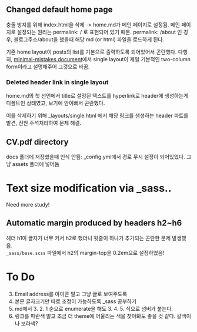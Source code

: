 ## Changed default home page
충돌 방지를 위해 index.html을 삭제 -> home.md가 메인 페이지로 설정됨. 메인 페이지로 설정되는 원리는 permalink: / 로 표현되어 있기 때문. permalink: /about 인 경우, 블로그주소/about을 했을때 해당 md (or html) 파일을 로드하게 된다.

기존 home layout이 posts의 list를 기본으로 출력하도록 되어있어서 곤란했다. 다행히, [minimal-mistakes document](https://mmistakes.github.io/minimal-mistakes/docs/layouts/)에서 single layout이 제일 기본적인 two-column form이라고 설명해주어 그것으로 바꿈.

### Deleted header link in single layout
home.md의 첫 선언에서 title로 설정된 텍스트를 hyperlink로 header에 생성하는게 디폴트인 상태였고, 보기에 안이뻐서 곤란했다. 

이를 삭제하기 위해 _layouts/single.html 에서 해당 링크를 생성하는 header 파트를 발견, 전원 주석처리하여 문제 해결.

## CV.pdf directory
docs 폴더에 저장했을때 인식 안됨: _config.yml에서 경로 무시 설정이 되어있었다.
그냥 assets 폴더에 넣어둠


# Text size modification via _sass..
Need more study!

## Automatic margin produced by headers h2~h6
헤더 h1이 글자가 너무 커서 h2로 했더니 윗줄이 하나가 추가되는 곤란한 문제 발생했음.  
``_sass/base.scss`` 파일에서 h2의 margin-top을 0.2em으로 설정하였음!



# To Do
3. Email address를 아이콘 말고 그냥 글로 보여주도록
2. 본문 글자크기만 따로 조정이 가능하도록 _sass 공부하기
1. md에서 3. 2. 1 순으로 enumerate을 해도 3. 4. 5. 식으로 넘버가 붙는다.
0. 링크를 파란색 말고 조금 더 theme에 어울리는 색을 찾아봐도 좋을 것 같다. 갈색이나 보라색?
